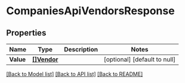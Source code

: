 # CompaniesApiVendorsResponse

## Properties
Name | Type | Description | Notes
------------ | ------------- | ------------- | -------------
**Value** | [**[]Vendor**](vendor.md) |  | [optional] [default to null]

[[Back to Model list]](../README.md#documentation-for-models) [[Back to API list]](../README.md#documentation-for-api-endpoints) [[Back to README]](../README.md)


